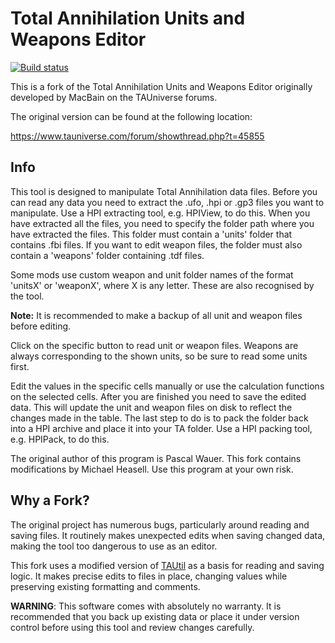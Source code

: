 # Total Annihilation Units and Weapons Editor

[![Build status](https://ci.appveyor.com/api/projects/status/ps1dvk06s0428avx/branch/master?svg=true)](https://ci.appveyor.com/project/MHeasell/ta-editor/branch/master)

This is a fork of the Total Annihilation Units and Weapons Editor
originally developed by MacBain on the TAUniverse forums.

The original version can be found at the following location:

https://www.tauniverse.com/forum/showthread.php?t=45855

## Info

This tool is designed to manipulate Total Annihilation data files.
Before you can read any data you need to extract the .ufo, .hpi or .gp3
files you want to manipulate. Use a HPI extracting tool, e.g. HPIView,
to do this. When you have extracted all the files, you need to specify
the folder path where you have extracted the files. This folder must
contain a 'units' folder that contains .fbi files. If you want to edit
weapon files, the folder must also contain a 'weapons' folder containing
.tdf files.

Some mods use custom weapon and unit folder names
of the format 'unitsX' or 'weaponX', where X is any letter.
These are also recognised by the tool.

**Note:** It is recommended to make a backup of all unit and weapon
files before editing.

Click on the specific button to read unit or weapon files. Weapons are
always corresponding to the shown units, so be sure to read some units
first.

Edit the values in the specific cells manually or use the calculation
functions on the selected cells. After you are finished you need to save
the edited data. This will update the unit and weapon files on disk to
reflect the changes made in the table. The last step to do is to pack
the folder back into a HPI archive and place it into your TA folder. Use
a HPI packing tool, e.g. HPIPack, to do this.

The original author of this program is Pascal Wauer. This fork contains
modifications by Michael Heasell. Use this program at your own risk.

## Why a Fork?

The original project has numerous bugs, particularly around reading and
saving files. It routinely makes unexpected edits when saving changed
data, making the tool too dangerous to use as an editor.

This fork uses a modified version of
[TAUtil](https://github.com/MHeasell/TAUtil) as a basis for reading and
saving logic. It makes precise edits to files in place, changing values
while preserving existing formatting and comments.

**WARNING**: This software comes with absolutely no warranty. It is
recommended that you back up existing data or place it under version
control before using this tool and review changes carefully.
